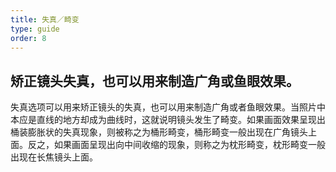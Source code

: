 ```yaml
---
title: 失真／畸变
type: guide
order: 8
---
```


## 矫正镜头失真，也可以用来制造广角或鱼眼效果。

失真选项可以用来矫正镜头的失真，也可以用来制造广角或者鱼眼效果。当照片中本应是直线的地方却成为曲线时，这就说明镜头发生了畸变。如果画面效果呈现出桶装膨胀状的失真现象，则被称之为桶形畸变，桶形畸变一般出现在广角镜头上面。反之，如果画面呈现出向中间收缩的现象，则称之为枕形畸变，枕形畸变一般出现在长焦镜头上面。

